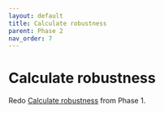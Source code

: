 ```yaml
---
layout: default
title: Calculate robustness
parent: Phase 2
nav_order: 7
---
```


# Calculate robustness

Redo [Calculate robustness](../Phase1/CalculateSignatureRobustness.html) from Phase 1.
